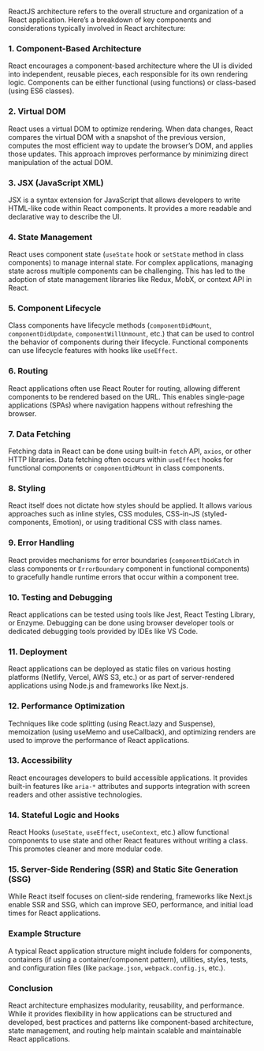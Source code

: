 ReactJS architecture refers to the overall structure and organization of a React application. Here’s a breakdown of key components and considerations typically involved in React architecture:

### 1. **Component-Based Architecture**

React encourages a component-based architecture where the UI is divided into independent, reusable pieces, each responsible for its own rendering logic. Components can be either functional (using functions) or class-based (using ES6 classes).

### 2. **Virtual DOM**

React uses a virtual DOM to optimize rendering. When data changes, React compares the virtual DOM with a snapshot of the previous version, computes the most efficient way to update the browser’s DOM, and applies those updates. This approach improves performance by minimizing direct manipulation of the actual DOM.

### 3. **JSX (JavaScript XML)**

JSX is a syntax extension for JavaScript that allows developers to write HTML-like code within React components. It provides a more readable and declarative way to describe the UI.

### 4. **State Management**

React uses component state (`useState` hook or `setState` method in class components) to manage internal state. For complex applications, managing state across multiple components can be challenging. This has led to the adoption of state management libraries like Redux, MobX, or context API in React.

### 5. **Component Lifecycle**

Class components have lifecycle methods (`componentDidMount`, `componentDidUpdate`, `componentWillUnmount`, etc.) that can be used to control the behavior of components during their lifecycle. Functional components can use lifecycle features with hooks like `useEffect`.

### 6. **Routing**

React applications often use React Router for routing, allowing different components to be rendered based on the URL. This enables single-page applications (SPAs) where navigation happens without refreshing the browser.

### 7. **Data Fetching**

Fetching data in React can be done using built-in `fetch` API, `axios`, or other HTTP libraries. Data fetching often occurs within `useEffect` hooks for functional components or `componentDidMount` in class components.

### 8. **Styling**

React itself does not dictate how styles should be applied. It allows various approaches such as inline styles, CSS modules, CSS-in-JS (styled-components, Emotion), or using traditional CSS with class names.

### 9. **Error Handling**

React provides mechanisms for error boundaries (`componentDidCatch` in class components or `ErrorBoundary` component in functional components) to gracefully handle runtime errors that occur within a component tree.

### 10. **Testing and Debugging**

React applications can be tested using tools like Jest, React Testing Library, or Enzyme. Debugging can be done using browser developer tools or dedicated debugging tools provided by IDEs like VS Code.

### 11. **Deployment**

React applications can be deployed as static files on various hosting platforms (Netlify, Vercel, AWS S3, etc.) or as part of server-rendered applications using Node.js and frameworks like Next.js.

### 12. **Performance Optimization**

Techniques like code splitting (using React.lazy and Suspense), memoization (using useMemo and useCallback), and optimizing renders are used to improve the performance of React applications.

### 13. **Accessibility**

React encourages developers to build accessible applications. It provides built-in features like `aria-*` attributes and supports integration with screen readers and other assistive technologies.

### 14. **Stateful Logic and Hooks**

React Hooks (`useState`, `useEffect`, `useContext`, etc.) allow functional components to use state and other React features without writing a class. This promotes cleaner and more modular code.

### 15. **Server-Side Rendering (SSR) and Static Site Generation (SSG)**

While React itself focuses on client-side rendering, frameworks like Next.js enable SSR and SSG, which can improve SEO, performance, and initial load times for React applications.

### Example Structure

A typical React application structure might include folders for components, containers (if using a container/component pattern), utilities, styles, tests, and configuration files (like `package.json`, `webpack.config.js`, etc.).

### Conclusion

React architecture emphasizes modularity, reusability, and performance. While it provides flexibility in how applications can be structured and developed, best practices and patterns like component-based architecture, state management, and routing help maintain scalable and maintainable React applications.